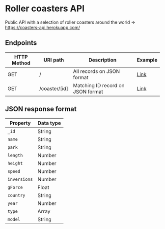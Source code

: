 # Roller coasters API

Public API with a selection of roller coasters around the world => https://coasters-api.herokuapp.com/

## Endpoints

| HTTP Method 	| URI path      	| Description                                    	| Example 	|
|-------------	|---------------	|------------------------------------------------	|---------	|
| GET         	| /             	| All records on JSON format          	| <a href="https://coasters-api.herokuapp.com" target="_blank">Link</a>     	|
| GET         	| /coaster/[id] 	| Matching ID record on JSON format 	| <a href="https://coasters-api.herokuapp.com/coaster/5e8c9fb416c9eb164fb0eec6" target="_blank">Link</a> 	|

## JSON response format

| Property 	| Data type      	| 
|-------------	|---------------	|
| `_id`         	| String             	| 
| `name`         	| String             	| 
| `park`         	| String             	| 
| `length`         	| Number             	| 
| `height`         	| Number             	| 
| `speed`         	| Number             	| 
| `inversions`         	| Number             	| 
| `gForce`         	| Float             	| 
| `country`         	| String             	| 
| `year`         	| Number             	| 
| `type`         	| Array             	| 
| `model`         	| String             	| 
